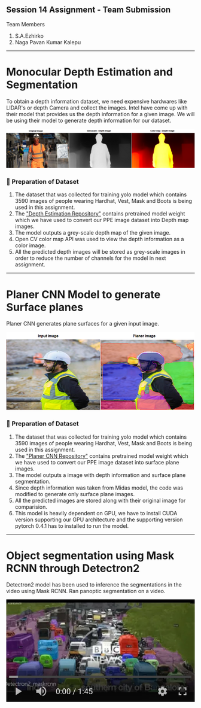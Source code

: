 ## Session 14 Assignment - Team Submission
Team Members
1. S.A.Ezhirko
2. Naga Pavan Kumar Kalepu
**********************************************************************************************************************
# **Monocular Depth Estimation and Segmentation** 
To obtain a depth information dataset, we need expensive hardwares like LIDAR's or depth Camera and collect the images. Intel have come up with their model that provides us the depth information for a given image. We will be using their model to generate depth information for our dataset.

![](Images/MonocularDepth.png)     

### **:small_orange_diamond: Preparation of Dataset**
1. The dataset that was collected for training yolo model which contains 3590 images of people wearing Hardhat, Vest, Mask and Boots is being used in this assignment.
2. The ["Depth Estimation Repository"](https://github.com/intel-isl/MiDaS) contains pretrained model weight which we have used to convert our PPE image dataset into Depth map images.
3. The model outputs a grey-scale depth map of the given image. 
4. Open CV color map API was used to view the depth information as a color image. 
5. All the predicted depth images will be stored as grey-scale images in order to reduce the number of channels for the model in next assignment.
**********************************************************************************************************************
# **Planer CNN Model to generate Surface planes** 
Planer CNN generates plane surfaces for a given input image.

![](Images/PlaneImage.png)   

### **:small_orange_diamond: Preparation of Dataset**
1. The dataset that was collected for training yolo model which contains 3590 images of people wearing Hardhat, Vest, Mask and Boots is being used in this assignment.
2. The ["Planer CNN Repository"](https://github.com/NVlabs/planercnn) contains pretrained model weight which we have used to convert our PPE image dataset into surface plane images.
3. The model outputs a image with depth information and surface plane segmentation. 
4. Since depth information was taken from Midas model, the code was modified to generate only surface plane images. 
5. All the predicted images are stored along with their original image for comparision.
6. This model is heavily dependent on GPU, we have to install CUDA version supporting our GPU architecture and the supporting version pytorch 0.4.1 has to installed to run the model.

**********************************************************************************************************************
# **Object segmentation using Mask RCNN through Detectron2** 

Detectron2 model has been used to inference the segmentations in the video using Mask RCNN. Ran panoptic segmentation on a video.

[![IMAGE ALT TEXT](Images/Detectron2.png)](https://www.youtube.com/watch?v=zQuygxwjMy0&feature=youtu.be "Video Title")
